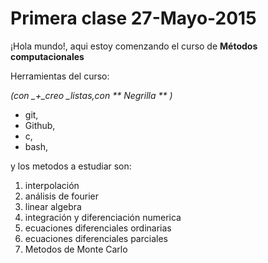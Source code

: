 # Primera  clase  27-Mayo-2015

¡Hola mundo!,  aqui  estoy  comenzando el  curso de  **Métodos computacionales**

Herramientas del curso:

*(con _+_creo _listas,con ** Negrilla ** )*

+ git,
+ Github,
+ c, 
+ bash, 

y los  metodos  a  estudiar son:
1. interpolación
2. análisis de  fourier  
3. linear algebra
4. integración y diferenciación numerica 
5. ecuaciones diferenciales ordinarias
6. ecuaciones diferenciales parciales 
7. Metodos de Monte Carlo